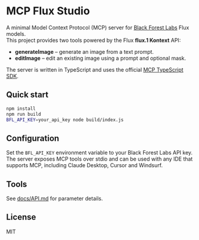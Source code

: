# MCP Flux Studio

A minimal Model Context Protocol (MCP) server for [Black Forest Labs](https://bfl.ai) Flux models.  
This project provides two tools powered by the Flux **flux.1 Kontext** API:

- **generateImage** – generate an image from a text prompt.
- **editImage** – edit an existing image using a prompt and optional mask.

The server is written in TypeScript and uses the official [MCP TypeScript SDK](https://github.com/modelcontextprotocol/typescript-sdk).

## Quick start

```bash
npm install
npm run build
BFL_API_KEY=your_api_key node build/index.js
```

## Configuration

Set the `BFL_API_KEY` environment variable to your Black Forest Labs API key.  
The server exposes MCP tools over stdio and can be used with any IDE that supports MCP, including Claude Desktop, Cursor and Windsurf.

## Tools

See [docs/API.md](docs/API.md) for parameter details.

## License

MIT
